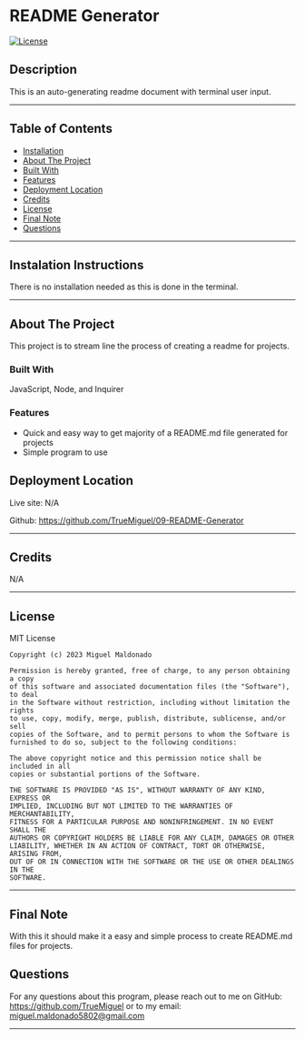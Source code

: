 # README Generator
<!-- Title  -->
[![License](https://img.shields.io/badge/license-MIT-blue.svg)](https://opensource.org/licenses/MIT)
<!-- Title  -->

## Description
This is an auto-generating readme document with terminal user input.

---

## Table of Contents

<!-- Table of Contents -->

- [Installation](#installation)
- [About The Project](#about_project)
- [Built With](#built_with)
- [Features](#features)
- [Deployment Location](#deployment_location)
- [Credits](#credits)
- [License](#license)
- [Final Note](#final_note)
- [Questions](#questions)

---

## Instalation Instructions <a id="installation"></a>
There is no installation needed as this is done in the terminal.

---

## About The Project <a id="about_project"></a>
<!-- About the Project -->
This project is to stream line the process of creating a readme for projects.

### Built With <a id="built_with"></a>
<!-- Built With -->
JavaScript, Node, and Inquirer

### Features <a id="features"></a>
<!-- Features -->

* Quick and easy way to get majority of a README.md file generated for projects
* Simple program to use

## Deployment Location <a id="deployment_location"></a>

<!-- Deployment Location -->
Live site: N/A

Github: https://github.com/TrueMiguel/09-README-Generator

<!-- screen shot example of project -->
<!-- ![Page on start up](assets/Images/screen-shot1.JPG) -->

---

## Credits <a id="credits"></a>
N/A

---

## License <a id="license"></a>
MIT License

    Copyright (c) 2023 Miguel Maldonado
    
    Permission is hereby granted, free of charge, to any person obtaining a copy
    of this software and associated documentation files (the "Software"), to deal
    in the Software without restriction, including without limitation the rights
    to use, copy, modify, merge, publish, distribute, sublicense, and/or sell
    copies of the Software, and to permit persons to whom the Software is
    furnished to do so, subject to the following conditions:
    
    The above copyright notice and this permission notice shall be included in all
    copies or substantial portions of the Software.
    
    THE SOFTWARE IS PROVIDED "AS IS", WITHOUT WARRANTY OF ANY KIND, EXPRESS OR
    IMPLIED, INCLUDING BUT NOT LIMITED TO THE WARRANTIES OF MERCHANTABILITY,
    FITNESS FOR A PARTICULAR PURPOSE AND NONINFRINGEMENT. IN NO EVENT SHALL THE
    AUTHORS OR COPYRIGHT HOLDERS BE LIABLE FOR ANY CLAIM, DAMAGES OR OTHER
    LIABILITY, WHETHER IN AN ACTION OF CONTRACT, TORT OR OTHERWISE, ARISING FROM,
    OUT OF OR IN CONNECTION WITH THE SOFTWARE OR THE USE OR OTHER DEALINGS IN THE
    SOFTWARE.

---

## Final Note <a id="final_note"></a>
<!-- Final Note -->
With this it should make it a easy and simple process to create README.md files for projects.

## Questions <a id="questions"></a>
For any questions about this program, please reach out to me on GitHub: https://github.com/TrueMiguel or to my email: miguel.maldonado5802@gmail.com

---
    